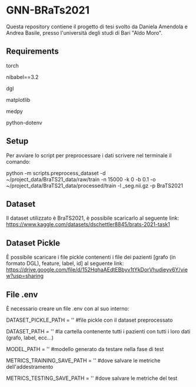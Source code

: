 # GNN-BRaTs2021
Questa repository contiene il progetto di tesi svolto da Daniela Amendola e Andrea Basile, presso l'università degli studi di Bari "Aldo Moro".

## Requirements
torch

nibabel==3.2

dgl

matplotlib

medpy

python-dotenv

## Setup
Per avviare lo script per preprocessare i dati scrivere nel terminale il comando:

python -m scripts.preprocess_dataset -d ~/project_data/BraTS21_data/raw/train -n 15000 -k 0 -b 0.1 -o ~/project_data/BraTS21_data/processed/train -l _seg.nii.gz -p BraTS2021

## Dataset
Il dataset utilizzato è BraTS2021, è possibile scaricarlo al seguente link: https://www.kaggle.com/datasets/dschettler8845/brats-2021-task1

## Dataset Pickle 
È possibile scaricare i file pickle contenenti i file dei pazienti [grafo (in formato DGL), feature, label, id] al seguente link: https://drive.google.com/file/d/152HqhaAEdtEBbyv1tYkDorVhudieyv6Y/view?usp=sharing

## File .env
È necessario creare un file .env con al suo interno:

DATASET_PICKLE_PATH = '' #file pickle con il dataset preprocessato

DATASET_PATH = '' #la cartella contenente tutti i pazienti con tutti i loro dati (grafo, label, ecc...)

MODEL_PATH = '' #modello generato da testare nella fase di test

METRICS_TRAINING_SAVE_PATH = '' #dove salvare le metriche dell'addestramento

METRICS_TESTING_SAVE_PATH = '' #dove salvare le metriche del test
